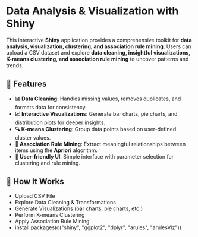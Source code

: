 # Data Analysis & Visualization with Shiny  

This interactive **Shiny** application provides a comprehensive toolkit for **data analysis, visualization, clustering, and association rule mining**. Users can upload a CSV dataset and explore **data cleaning, insightful visualizations, K-means clustering, and association rule mining** to uncover patterns and trends.  

## 🚀 Features  
- **📊 Data Cleaning**: Handles missing values, removes duplicates, and formats data for consistency.  
- **📈 Interactive Visualizations**: Generate bar charts, pie charts, and distribution plots for deeper insights.  
- **🔍 K-means Clustering**: Group data points based on user-defined cluster values.  
- **🔗 Association Rule Mining**: Extract meaningful relationships between items using the **Apriori** algorithm.  
- **🎯 User-friendly UI**: Simple interface with parameter selection for clustering and rule mining.  

## 📌 How It Works
- Upload CSV File
- Explore Data Cleaning & Transformations
- Generate Visualizations (bar charts, pie charts, etc.)
- Perform K-means Clustering
- Apply Association Rule Mining
- install.packages(c("shiny", "ggplot2", "dplyr", "arules", "arulesViz"))
